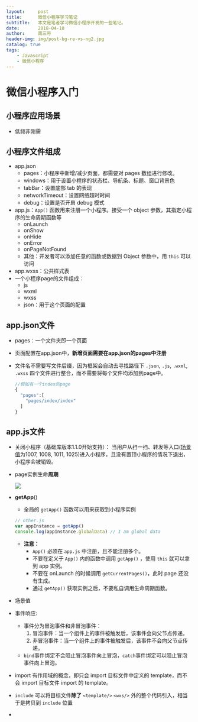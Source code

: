 ```yaml
---
layout:     post
title:      微信小程序学习笔记
subtitle:   本文是笔者学习微信小程序开发的一些笔记。
date:       2018-04-10
author:     南三号
header-img: img/post-bg-re-vs-ng2.jpg
catalog: true
tags:
    - Javascript
    - 微信小程序
---
```


# 微信小程序入门

## 小程序应用场景

- 低频非刚需

## 小程序文件组成

- app.json
  - pages：小程序中新增/减少页面，都需要对 pages 数组进行修改。
  - windows：用于设置小程序的状态栏、导航条、标题、窗口背景色
  - tabBar：设置底部 tab 的表现
  - networkTimeout：设置网络超时时间
  - debug：设置是否开启 debug 模式
- app.js：`App()` 函数用来注册一个小程序。接受一个 object 参数，其指定小程序的生命周期函数等
  - onLaunch
  - onShow
  - onHide
  - onError
  - onPageNotFound
  - 其他：开发者可以添加任意的函数或数据到 Object 参数中，用 `this` 可以访问
- app.wxss：公共样式表
- 一个小程序page的文件组成：
  - js
  - wxml
  - wxss
  - json：用于这个页面的配置

## app.json文件

- pages：一个文件夹即一个页面

- 页面配置在app.json中，**新增页面需要在app.json的pages中注册**

- 文件名不需要写文件后缀，因为框架会自动去寻找路径下 `.json`, `.js`, `.wxml`, `.wxss` 四个文件进行整合，而不需要将每个文件均添加到page中。

  ```JavaScript
  //假如有一个index的page
  {
    "pages":[
      "pages/index/index"
    ]
  }
  ```

## app.js文件

- 关闭小程序（基础库版本1.1.0开始支持）： 当用户从扫一扫、转发等入口([场景值](https://developers.weixin.qq.com/miniprogram/dev/framework/app-service/scene.html)为1007, 1008, 1011, 1025)进入小程序，且没有置顶小程序的情况下退出，小程序会被销毁。

- page实例生命**周期**

  ![](https://mp.weixin.qq.com/debug/wxadoc/dev/image/mina-lifecycle.png?t=2018424)

- **getApp**()

  - 全局的 `getApp()` 函数可以用来获取到小程序实例

  ```javascript
  // other.js
  var appInstance = getApp()
  console.log(appInstance.globalData) // I am global data
  ```

  - **注意：**
    - `App()` 必须在 `app.js` 中注册，且不能注册多个。
    - 不要在定义于 `App()` 内的函数中调用 `getApp()` ，使用 `this` 就可以拿到 app 实例。
    - 不要在 onLaunch 的时候调用 `getCurrentPages()`，此时 page 还没有生成。
    - 通过 `getApp()` 获取实例之后，不要私自调用生命周期函数。

- 场景值


- 事件响应:
  - 事件分为冒泡事件和非冒泡事件：
    1. 冒泡事件：当一个组件上的事件被触发后，该事件会向父节点传递。
    2. 非冒泡事件：当一个组件上的事件被触发后，该事件不会向父节点传递。
  - `bind`事件绑定不会阻止冒泡事件向上冒泡，`catch`事件绑定可以阻止冒泡事件向上冒泡。
- import 有作用域的概念，即只会 import 目标文件中定义的 template，而不会 import 目标文件 import 的 template。
- `include` 可以将目标文件**除了** `<template/>` `<wxs/>` 外的整个代码引入，相当于是拷贝到 `include` 位置
- ​